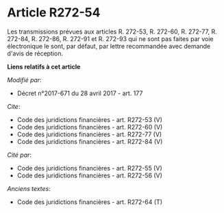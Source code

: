 # Article R272-54

Les transmissions prévues aux articles R. 272-53, R. 272-60, R. 272-77, R. 272-84, R. 272-86, R. 272-91 et R. 272-93 qui ne
sont pas faites par voie électronique le sont, par défaut, par lettre recommandée avec demande d'avis de réception.

**Liens relatifs à cet article**

_Modifié par_:

  - Décret n°2017-671 du 28 avril 2017 - art. 177

_Cite_:

  - Code des juridictions financières - art. R272-53 (V)
  - Code des juridictions financières - art. R272-60 (V)
  - Code des juridictions financières - art. R272-77 (V)
  - Code des juridictions financières - art. R272-84 (V)

_Cité par_:

  - Code des juridictions financières - art. R272-55 (V)
  - Code des juridictions financières - art. R272-56 (V)

_Anciens textes_:

  - Code des juridictions financières - art. R272-64 (T)
